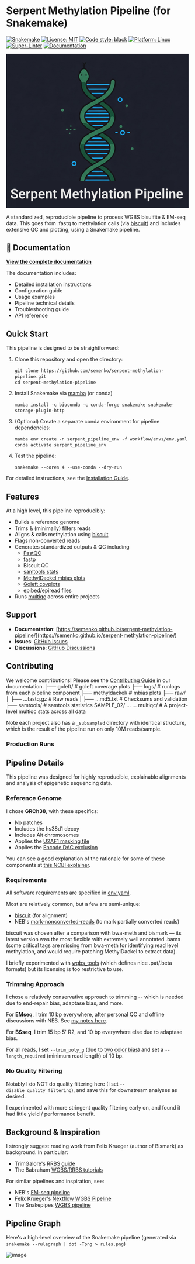 # Serpent Methylation Pipeline (for Snakemake)

[![Snakemake](https://img.shields.io/badge/snakemake-≥8.0.0-brightgreen.svg)](https://snakemake.github.io)
[![License: MIT](https://img.shields.io/badge/License-MIT-yellow.svg)](https://opensource.org/licenses/MIT)
[![Code style: black](https://img.shields.io/badge/code%20style-black-000000.svg)](https://github.com/psf/black)
[![Platform: Linux](https://img.shields.io/badge/platform-Linux-blue.svg)](https://www.linux.org/)
[![Super-Linter](https://github.com/semenko/serpent-methylation-pipeline/actions/workflows/linter.yml/badge.svg)](https://github.com/marketplace/actions/super-linter)
[![Documentation](https://github.com/semenko/serpent-methylation-pipeline/actions/workflows/docs.yml/badge.svg)](https://semenko.github.io/serpent-methylation-pipeline/)

<img src="serpent-logo.png" width="500px" alt="Serpent Pipeline Logo" />

A standardized, reproducible pipeline to process WGBS bisulfite & EM-seq data. This goes from .fastq to methylation calls (via [biscuit](https://github.com/huishenlab/biscuit)) and includes extensive QC and plotting, using a Snakemake pipeline.

## 📖 Documentation

**[View the complete documentation](https://semenko.github.io/serpent-methylation-pipeline/)**

The documentation includes:
- Detailed installation instructions
- Configuration guide
- Usage examples
- Pipeline technical details
- Troubleshooting guide
- API reference

## Quick Start

This pipeline is designed to be straightforward:
1. Clone this repository and open the directory:
   ```
   git clone https://github.com/semenko/serpent-methylation-pipeline.git
   cd serpent-methylation-pipeline
   ```
2. Install Snakemake via [mamba](https://github.com/conda-forge/miniforge#mambaforge) (or conda)
   ```
   mamba install -c bioconda -c conda-forge snakemake snakemake-storage-plugin-http
   ```
3. (Optional) Create a separate conda environment for pipeline dependencies:
   ```
   mamba env create -n serpent_pipeline_env -f workflow/envs/env.yaml
   conda activate serpent_pipeline_env
   ```
4. Test the pipeline:
   ```
   snakemake --cores 4 --use-conda --dry-run
   ```

For detailed instructions, see the [Installation Guide](https://semenko.github.io/serpent-methylation-pipeline/installation.html).

## Features

At a high level, this pipeline reproducibly:
- Builds a reference genome
- Trims & (minimally) filters reads
- Aligns & calls methylation using [biscuit](https://github.com/huishenlab/biscuit)
- Flags non-converted reads
- Generates standardized outputs & QC including
  - [FastQC](https://www.bioinformatics.babraham.ac.uk/projects/fastqc/)
  - [fastp](https://github.com/OpenGene/fastp)
  - Biscuit QC
  - [samtools stats](https://github.com/samtools/samtools)
  - [MethylDackel mbias plots](https://github.com/dpryan79/MethylDackel)
  - [Goleft covplots](https://github.com/brentp/goleft)
  - epibed/epiread files
- Runs [multiqc](https://multiqc.info) across entire projects

## Support

- **Documentation**: [https://semenko.github.io/serpent-methylation-pipeline/](https://semenko.github.io/serpent-methylation-pipeline/)
- **Issues**: [GitHub Issues](https://github.com/semenko/serpent-methylation-pipeline/issues)
- **Discussions**: [GitHub Discussions](https://github.com/semenko/serpent-methylation-pipeline/discussions)

## Contributing

We welcome contributions! Please see the [Contributing Guide](https://semenko.github.io/serpent-methylation-pipeline/contributing.html) in our documentation.
    ├── goleft/                 # goleft coverage plots
    ├── logs/                   # runlogs from each pipeline component
    ├── methyldackel/           # mbias plots
    ├── raw/
    │   ├── ...fastq.gz         # Raw reads
    |   ├── ...md5.txt          # Checksums and validation
    ├── samtools/               # samtools statistics
    SAMPLE_02/
    ...
    ...
    multiqc/                    # A project-level multiqc stats across all data

Note each project also has a `_subsampled` directory with identical structure, which is the result of the pipeline run on only 10M reads/sample.


### Production Runs


## Pipeline Details

This pipeline was designed for highly reproducible, explainable alignments and analysis of epigenetic sequencing data.

### Reference Genome

I chose **GRCh38**, with these specifics:
- No patches
- Includes the hs38d1 decoy
- Includes Alt chromosomes
- Applies the [U2AF1 masking file](https://genomeref.blogspot.com/2021/07/one-of-these-things-doest-belong.html)
- Applies the [Encode DAC exclusion](https://www.encodeproject.org/annotations/ENCSR636HFF/)

You can see a good explanation of the rationale for some of these components at [this NCBI explainer](https://ftp.ncbi.nlm.nih.gov/genomes/all/GCF/000/001/405/GCF_000001405.40_GRCh38.p14/GRCh38_major_release_seqs_for_alignment_pipelines/README_analysis_sets.txt).

### Requirements

All software requirements are specified in [env.yaml](workflow/envs/env.yaml).

Most are relatively common, but a few are semi-unique:
- [biscuit](https://github.com/huishenlab/biscuit) (for alignment)
- NEB's [mark-nonconverted-reads](https://github.com/nebiolabs/mark-nonconverted-reads) (to mark partially converted reads)

biscuit was chosen after a comparison with bwa-meth and bismark — its latest version was the most flexible with extremely well annotated .bams (some critical tags are missing from bwa-meth for identifying read level methylation, and would require patching MethylDackel to extract data).

I briefly experimented with [wgbs_tools](https://github.com/nloyfer/wgbs_tools) (which defines nice .pat/.beta formats) but its licensing is too restrictive to use.

### Trimming Approach

I chose a relatively conservative approach to trimming -- which is needed due to end-repair bias, adaptase bias, and more. 

For **EMseq**, I trim 10 bp everywhere, after personal QC and offline discussions with NEB. See [my notes here](https://github.com/FelixKrueger/Bismark/issues/509).

For **BSseq**, I trim 15 bp 5' R2, and 10 bp everywhere else due to adaptase bias.

For all reads, I set `--trim_poly_g` (due to [two color bias](https://sequencing.qcfail.com/articles/illumina-2-colour-chemistry-can-overcall-high-confidence-g-bases/)) and set a `--length_required` (minimum read length) of 10 bp.

### No Quality Filtering

Notably I do NOT do quality filtering here (I set `--disable_quality_filtering`), and save this for downstream analyses as desired.

I experimented with more stringent quality filtering early on, and found it had little yield / performance benefit. 


## Background & Inspiration

I strongly suggest reading work from Felix Krueger (author of Bismark) as background. In particular:
- TrimGalore's [RRBS guide](https://github.com/FelixKrueger/TrimGalore/blob/master/Docs/RRBS_Guide.pdf)
- The Babraham [WGBS/RRBS tutorials](https://www.bioinformatics.babraham.ac.uk/training.html#bsseq)

For similar pipelines and inspiration, see:
- NEB's [EM-seq pipeline](https://github.com/nebiolabs/EM-seq/)
- Felix Krueger's [Nextflow WGBS Pipeline](https://github.com/FelixKrueger/nextflow_pipelines/blob/master/nf_bisulfite_WGBS)
- The Snakepipes [WGBS pipeline](https://snakepipes.readthedocs.io/en/latest/content/workflows/WGBS.html)


## Pipeline Graph

Here's a high-level overview of the Snakemake pipeline (generated via `snakemake --rulegraph | dot -Tpng > rules.png`)

![image](https://github.com/user-attachments/assets/10e69a66-c196-4c3c-a9c0-461ee14203e6)


